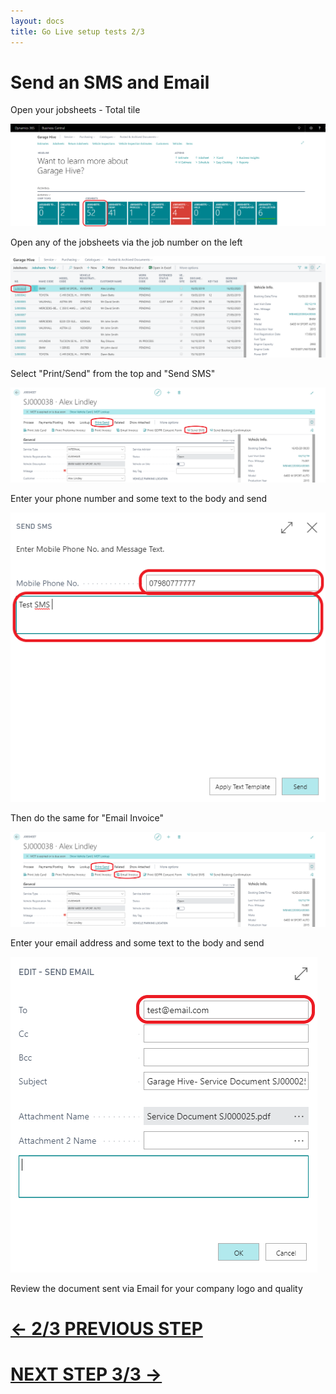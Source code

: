 ```yaml
---
layout: docs
title: Go Live setup tests 2/3
---
```


#   Send an SMS and Email  

Open your jobsheets - Total tile 

![](media/garagehive-jobsheet-total-tile.png)

Open any of the jobsheets via the job number on the left 

![](media/garagehive-jobsheet-total-list.png)

Select "Print/Send" from the top and "Send SMS"

![](media/garagehive-jobsheet-print-send-sms.png)

Enter your phone number and some text to the body and send

![](media/garaeghive-send-sms-popup.png)

Then do the same for "Email Invoice" 

![](media/garagehive-jobsheet-print-send-email.png)

Enter your email address and some text to the body and send

![](media/garagehive-email-popup.png)

Review the document sent via Email for your company logo and quality

# [<- 2/3 PREVIOUS STEP](/docs/golive-test-sms-email.html)

# [NEXT STEP 3/3 ->](/docs/golive-print-invoice.html)